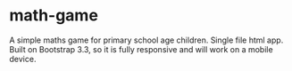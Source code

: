 math-game
=========

A simple maths game for primary school age children. Single file html app. Built on Bootstrap 3.3, so it is fully responsive and will work on a mobile device.
